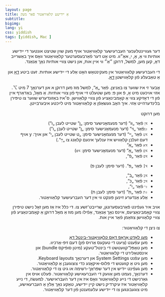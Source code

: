 ```yaml
---
layout: page
title: אַ ייִדישע קלאַוויאַטור פֿאַר מעק
subtitle:
bigimg:
lang: yi
css: yiddish
tags: [yiddish, Mac ]
---
```


<div dir="rtl">
דער געװײנטלעכער העברעיִשער קלאַװיאַטור אױף מעק שױן שטיצט אונטער די ייִדישע אותיות װי אַ, אָ, יִ, אאַ״װ. מיט אָט דער  פֿאַרבעסערטער קלאַוויאַטור װאָס איך באַשרײַב דאָ,  קען מען, למשל, דרוקן ״אַ״ ווי איין אות, און נישט צװײ אותיות נאָך אַנאַנד.
</div>


<!--end.excerpt-->

<div dir="rtl">  <br>
די העברעיִשע קלאַוויאַטור אין מעקינטאָש האָט  אַלע די ייִדישע אותיות. זעט ביטע 
<a href="/yiddish/mac-nikud/">דאָ</a>
און אַ טאַבעלע פֿון
קלאַווישטן
<a href="/yiddish/mac-nikud-table.html">דאָ</a>.
<br><br>אָבער זי איז שווער צו באַניצן. פֿאַר „אַ“, למשל
 מוז מען דרוקן א און דערנאָך
7
מיט
⌥.
אזוי אויכעט מיט אָ, פֿ און פּ:
מען שטעלט זיי אויף פֿון צוויי  אותיות. אַ מאָל, באַדאַרף איין פֿון די דאָזיקע צווי אַ קאָמבינאַציע פֿון צוויי קלאַווישן.  ס׳איז באַזונדערש שווער צו טיפּירן בלינדערהייט אַזוי.
איך האָב געשאַפֿן אַ קלאַוויאַטור מיט לײַכטע איבערבײַטן.
  <br>
<br>מען דרוקט
<ul>
  <li>
<code>⌥ן</code> פֿאַר „װ“ (דער מנעמאָנישער סימן: „ן“ שטייט לעבן „ו“)
</li>
<li>
<code>⇧ן</code>פֿאַר „ױ“ (דער מנעמאָנישער סימן: „ן“ שטייט לעבן „ו“)

</li>
  
<li>
<code>⌥ט</code> 
 פֿאַר „ײ“
(דער מנעמאָנישער סימן: „ט שטייט לעבן „י“  און אויך: y  אויף דעם זעלבן קלאַוויש איז ענלעך אינעם קלאַנג צו „ײַ“.)
</li>
  
<li>
<code>⌥א</code> פֿאַר  „אַ“
</li><li>
<code>⌥ם</code> פֿאַר „אָ“ (דער מנעמאָנישער סימן: <code>⌥o</code>)

</li><li>
<code>⌥פ</code>
פֿאַר „פֿ“,</li><li>
 
<code>⌥[</code> פֿאַר „פּ“. (דער סימן: לעבן פ)
</li>

<li>
<code>⌥ב</code>
פֿאַר „בֿ“,</li>

<li>
<code>⌥כ</code>
פֿאַר „כּ“,</li>

<li>
<code>⇧י</code>
פֿאַר „יִ“,</li>
<li>
<code>⇧ת</code>
פֿאַר „תִ“ (דער סימן: לעבן ת)</li>

<li>
 אַלע אַנדערע זײַנען  פּונקט ווי אין דער העברעיִשער קלאַוויאַטור.
  </li>
  </ul>
אויב איר געפֿינט פֿאַרבעסערונגן,  שרײַבט־זשע צו.  די כּלל איז אַז מען זאָל נישט  טיפּירן צוויי קאָמבינאַציעס, אײנס נאָך אַנאַנד, אַפֿילו מען מוז אַ מאָל  דרוקן  אַ קאָמבינאַציע פֿון צוויי קלאַווישן צוזאַמן פֿאַר איין אות.
<br>

<br>
  צו ניצן די קלאַװיאַטור:
<ul>
 <li>
<a href="/content/HebrewYiddish.bundle.zip">מען לאָדט אַראָפּ דאָס קלאַוויאַטור-בינטל  דאָ</a>
</li>
  
  <li>
מען עפֿענט (ציִעט די טעקעס אַרויס פֿון) דעם זיפּ-אַרכיוו.
</li>
  <li>מען טאָפּל־קװעטשט די בינטל־טעקע
(מיטן סופֿיקס bundle) און אינסטאַלירט די קלאַװיאַטור. 
</li><li>
מען עפֿנט System Settings און דערנאָך Keyboard layouts.
</li><li>
מען גיט אַ קװעטש די פּלוס-איקאָנע כּדי צוצוגעבן אַ קלאַוויאַטור.
</li><li>
מען געפֿינט ייִדיש אין דער שפּראַך-רשימה או גיט צו די קלאַוויאַטור.
</li><li>
דערנאָך, נעמט מען אַוועק די העברעאישע קלאַוויאַטור.  פֿעלט אויס אין גאַרנישט די נײַע קלאַוויאַטור װאָס איז אין דער העבראישער. למעשׂה, די נײַע קלאַוויאַטור איז עיקרדיק נישט קיין ייִדישע, טאַקע נאַך אַלץ  אַ העברעאישע, מיט צוגעבונגען צו די ייִדישע עלעמענטן פֿון דער קלאַװיאַטור.
</li>
</ul>
</div>
